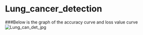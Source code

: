# Lung_cancer_detection


###Below is the graph of the accuracy curve and loss value curve
![Lung_can_det_jpg](https://github.com/SravDhanavath/Lung_cancer_detection/assets/142576813/a32973f0-98d9-4145-87e3-17b7561e88e2)
